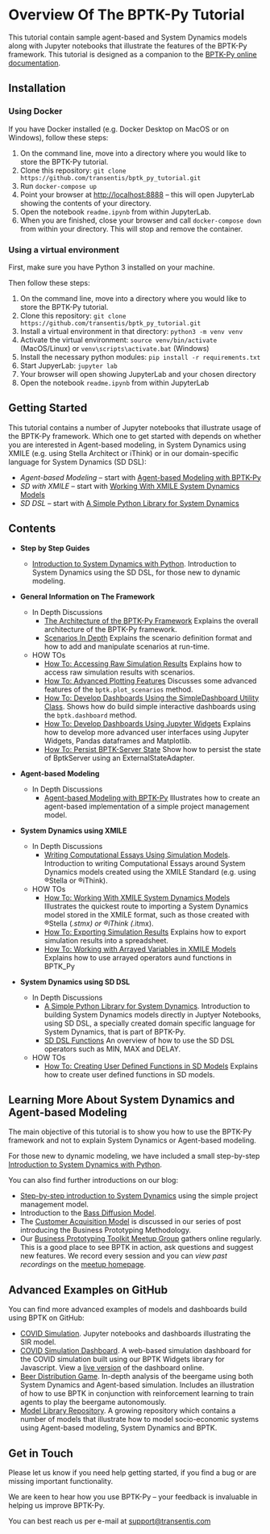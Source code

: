 # Overview Of The BPTK-Py Tutorial

This tutorial contain sample agent-based and System Dynamics models along with Jupyter notebooks that illustrate the features of the BPTK-Py framework. This tutorial is designed as a companion to the [BPTK-Py online documentation](http://bptk.transentis.com).

## Installation

### Using Docker

If you have Docker installed (e.g. Docker Desktop on MacOS or on Windows), follow these steps:

1. On the command line, move into a directory where you would like to store the BPTK-Py tutorial. 
2. Clone this repository: ```git clone https://github.com/transentis/bptk_py_tutorial.git```
3. Run ```docker-compose up```
4. Point your browser at [http://localhost:8888](http://localhost:8888) – this will open JupyterLab showing the contents of your directory. 
5. Open the notebook ```readme.ipynb``` from within JupyterLab.
6. When you are finished, close your browser and call ```docker-compose down``` from within your directory. This will stop and remove the container.

### Using a virtual environment

First, make sure you have Python 3 installed on your machine.

Then follow these steps:

1. On the command line, move into a directory where you would like to store the BPTK-Py tutorial. 
2. Clone this repository: ```git clone https://github.com/transentis/bptk_py_tutorial.git```
3. Install a virtual environment in that directory: ```python3 -m venv venv```
4. Activate the virtual environment: ```source venv/bin/activate``` (MacOS/Linux) or ```venv\scripts\activate.bat``` (Windows)
5. Install the necessary python modules: ```pip install -r requirements.txt```
6. Start JupyerLab: ```jupyter lab```
7. Your browser will open showing JupyterLab and your chosen directory
8. Open the notebook ```readme.ipynb``` from within JupyterLab

## Getting Started

This tutorial contains a number of Jupyter notebooks that illustrate usage of the BPTK-Py framework. Which one to get started with depends on whether you are interested in Agent-based modeling, in System Dynamics using XMILE (e.g. using Stella Architect or iThink) or in our domain-specific language for System Dynamics (SD DSL):

* _Agent-based Modeling_ – start with [Agent-based Modeling with BPTK-Py](abm/in-depth/in_depth_agent_based_modeling/in_depth_agent_based_modeling.ipynb)
* _SD with XMILE_ – start with [Working With XMILE System Dynamics Models](xmile/how-to/how_to_working_with_xmile/how_to_working_with_XMILE.ipynb)
* _SD DSL_ – start with [A Simple Python Library for System Dynamics](sd-dsl/in-depth/in_depth_simple_python_library_sd_dsl/in_depth_simple_python_library_sd_dsl.ipynb)

## Contents

* __Step by Step Guides__
    * [Introduction to System Dynamics with Python](step-by-step-guides/introduction_sd_dsl/introduction_sd_dsl.ipynb). Introduction to System Dynamics using the SD DSL, for those new to dynamic modeling.
* __General Information on The Framework__
    * In Depth Discussions
        * [The Architecture of the BPTK-Py Framework](general/in-depth/in_depth_bptk_py_architecture/in_depth_bptk_py_architecture.ipynb) Explains the overall architecture of the BPTK-Py framework.
        * [Scenarios In Depth](general/in-depth/in_depth_scenarios/in_depth_scenarios.ipynb) Explains the scenario definition format and how to add and manipulate scenarios at run-time.
    * HOW TOs
        * [How To: Accessing Raw Simulation Results](general/how-to/how_to_accessing_raw_simulation_results/how_to_accessing_raw_simulation_results.ipynb) Explains how to access raw simulation results with scenarios.
        * [How To: Advanced Plotting Features](general/how-to/how_to_advanced_plotting_features/how_to_advanced_plotting_features.ipynb) Discusses some advanced features of the `bptk.plot_scenarios` method.
        * [How To:  Develop Dashboards Using the SimpleDashboard Utility Class](general/how-to/how_to_develop_dashboards_using_simpledashboard/how_to_developing_dashboards_using_simpledashboard.ipynb). Shows how do build simple interactive dashboards using the `bptk.dashboard` method.
        * [How To: Develop Dashboards Using Jupyter Widgets](general/how-to/how_to_develop_dashboards_using_jupyter_widgets/how_to_developing_dashboards_using_juypter_widgets.ipynb) Explains how to develop more advanced user interfaces using Jupyter Widgets, Pandas dataframes and Matplotlib.
        * [How To: Persist BPTK-Server State](general/how-to/how_to_external_state/how_to_external_state.ipynb) Show how to persist the state of BptkServer using an ExternalStateAdapter.
* __Agent-based Modeling__
    * In Depth Discussions
        * [Agent-based Modeling with BPTK-Py](abm/in-depth/in_depth_agent_based_modeling/in_depth_agent_based_modeling.ipynb) Illustrates how to create an agent-based implementation of a simple project management model.
* __System Dynamics using XMILE__
    * In Depth Discussions
        * [Writing Computational Essays Using Simulation Models](xmile/in-depth/writing_computational_essays/writing_computational_essays.ipynb). Introduction to writing Computational Essays around System Dynamics models created using the XMILE Standard (e.g. using  ®Stella or ®iThink).
    * HOW TOs
        * [How To: Working With XMILE System Dynamics Models](xmile/how-to/how_to_working_with_xmile/how_to_working_with_XMILE.ipynb) Illustrates the quickest route to importing a System Dynamics model stored in the XMILE format, such as those created with ®Stella (*.stmx) or ®iThink (*.itmx).
        * [How To: Exporting Simulation Results](xmile/how-to/how_to_exporting_simulation_results/how_to_exporting_simulation_results.ipynb) Explains how to export simulation results into a spreadsheet.
        * [How To: Working with Arrayed Variables in XMILE Models](xmile/how-to/how_to_xmile_arrays/how_to_XMILE_arrays.ipynb) Explains how to use arrayed operators aund functions in BPTK_Py
        
* __System Dynamics using SD DSL__
    * In Depth Discussions
        * [A Simple Python Library for System Dynamics](sd-dsl/in-depth/in_depth_simple_python_library_sd_dsl/in_depth_simple_python_library_sd_dsl.ipynb). Introduction to building System Dynamics models directly in Juptyer Notebooks, using SD DSL, a specially created domain specific language for System Dynamics, that is part of BPTK-Py.
        * [SD DSL Functions](sd-dsl/in-depth/in_depth_sd_dsl_functions/in_depth_sd_dsl_functions.ipynb) An overview of how to use the SD DSL operators such as MIN, MAX and DELAY.
    * HOW TOs
        * [How To: Creating User Defined Functions in SD Models](sd-dsl/how-to/how_to_sd_user_defined_functions/how_to_sd_user_defined_functions.ipynb) Explains how to create user defined functions in SD models.  
    
## Learning More About System Dynamics and Agent-based Modeling

The main objective of this tutorial is to show you how to use the BPTK-Py framework and not to explain System Dynamics or Agent-based modeling. 

For those new to dynamic modeling, we have included a small step-by-step [Introduction to System Dynamics with Python](step-by-step-guides/introduction_sd_dsl/introduction_sd_dsl.ipynb).

You can also find further introductions on our blog:

* [Step-by-step introduction to System Dynamics](https://www.transentis.com/step-by-step-tutorials/introduction-to-system-dynamics/) using the simple project management model.
* Introduction to the [Bass Diffusion Model](https://www.transentis.com/causal-loop-diagramming/).
* The [Customer Acquisition Model](https://www.transentis.com/an-example-to-illustrate-the-business-prototyping-methodology) is discussed in our series of post introducing the Business Prototyping Methodology.
* Our [Business Prototyping Toolkit Meetup Group](https://www.transentis.com/business-prototyping-toolkit-meetup/en/) gathers online regularly. This is a good place to see BPTK in action, ask questions and suggest new features. We record every session and you can _view past recordings_ on the [meetup homepage](https://www.transentis.com/resources/business-prototyping-toolkit-meetup).

## Advanced Examples on GitHub

You can find more advanced examples of models and dashboards build using BPTK on GitHub:

* [COVID Simulation](https://github.com/transentis/sim-covid-19). Jupyter notebooks and dashboards illustrating the SIR model.
* [COVID Simulation Dashboard](https://github.com/transentis/sim-covid-dashboard). A web-based simulation dashboard for the COVID simulation built using our BPTK Widgets library for Javascript. View a [live version](http://www.covid-sim.com) of the dashboard online.
* [Beer Distribution Game](https://github.com/transentis/beergame). In-depth analysis of the beergame using both System Dynamics and Agent-based simulation. Includes an illustration of how to use BPTK in conjunction with reinforcement learning to train agents to play the beergame autonomously. 
* [Model Library Repository](https://github.com/transentis/bptk-model-library). A growing repository which contains a number of models that illustrate how to model socio-economic systems using Agent-based modeling, System Dynamics and BPTK.

## Get in Touch

Please let us know if you need help getting started, if you find a bug or are missing important functionality.

We are keen to hear how you use BPTK-Py – your feedback is invaluable in helping us improve BPTK-Py.

You can best reach us per e-mail at [support@transentis.com](mailto:support@transentis.com)


```python

```